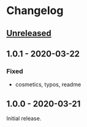 # Changelog

## [Unreleased]

## 1.0.1 - 2020-03-22
### Fixed
* cosmetics, typos, readme

## 1.0.0 - 2020-03-21
Initial release.

[Unreleased]: https://github.com/Rekhyt/damage-report-client-dht/compare/v1.0.0...HEAD
